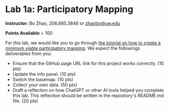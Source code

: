 # Lab 1a: Participatory Mapping

**Instructor:** Bo Zhao, 206.685.3846 or zhaobo@uw.edu

 **Points Available** = 100

For this lab, we would like you to go through [the tutorial on how to create a minimum viable participatory mapping](https://github.com/jakobzhao/participatory-mapping). We expect the followings deliverables from you:

- Ensure that the GitHub page URL link for this project works correctly. (10 pts)
- Update the info panel. (10 pts)
- Switch the basemap. (10 pts)
- Collect your own data. (50 pts)
- Draft a reflection on how ChatGPT or other AI tools helped you complete this lab. This reflection should be written in the repository's README.md file. (20 pts)